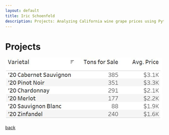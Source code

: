 ```yaml
---
layout: default
title: Iric Schoenfeld
description: Projects: Analyzing California wine grape prices using Python
---
```


# Projects

<img src="/images/Tableau1.JPG">

[back](./)
